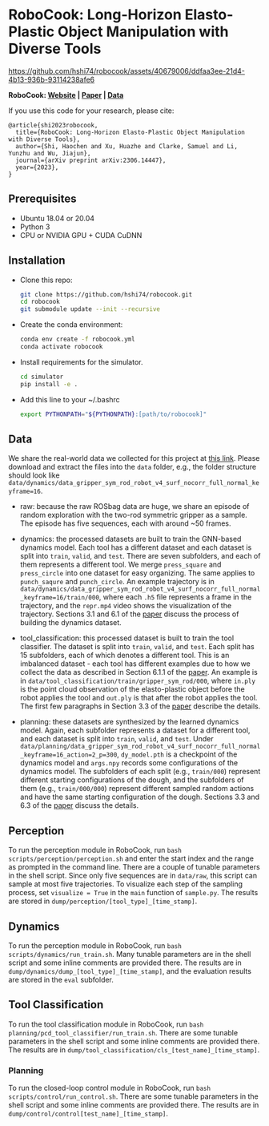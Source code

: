 # RoboCook: Long-Horizon Elasto-Plastic Object Manipulation with Diverse Tools


https://github.com/hshi74/robocook/assets/40679006/ddfaa3ee-21d4-4b13-936b-93114238afe6


**RoboCook: [Website](https://hshi74.github.io/robocook/) |  [Paper](https://arxiv.org/abs/2306.14447) | [Data](https://drive.google.com/drive/folders/1kEw4rnFWnYpkelfucvtJMEYYwA5P_0CK?usp=sharing)**

If you use this code for your research, please cite:

```
@article{shi2023robocook,
  title={RoboCook: Long-Horizon Elasto-Plastic Object Manipulation with Diverse Tools}, 
  author={Shi, Haochen and Xu, Huazhe and Clarke, Samuel and Li, Yunzhu and Wu, Jiajun},
  journal={arXiv preprint arXiv:2306.14447},
  year={2023},
}
```

## Prerequisites

- Ubuntu 18.04 or 20.04
- Python 3
- CPU or NVIDIA GPU + CUDA CuDNN

## Installation

- Clone this repo:
    ```bash
    git clone https://github.com/hshi74/robocook.git
    cd robocook
    git submodule update --init --recursive
    ```

- Create the conda environment:
    ```bash
    conda env create -f robocook.yml
    conda activate robocook
    ```

- Install requirements for the simulator.
    ```bash
    cd simulator
    pip install -e .
    ```

- Add this line to your ~/.bashrc
    ```bash
    export PYTHONPATH="${PYTHONPATH}:[path/to/robocook]"
    ```

## Data

We share the real-world data we collected for this project at [this link](https://drive.google.com/drive/folders/1kEw4rnFWnYpkelfucvtJMEYYwA5P_0CK?usp=sharing). Please download and extract the files into the `data` folder, e.g., 
the folder structure should look like `data/dynamics/data_gripper_sym_rod_robot_v4_surf_nocorr_full_normal_keyframe=16`.

- raw: because the raw ROSbag data are huge, we share an episode of random exploration with the two-rod symmetric gripper as a sample. The episode has five sequences, each with around ~50 frames.

- dynamics: the processed datasets are built to train the GNN-based dynamics model. Each tool has a different dataset and each dataset is split into `train`, `valid`, and `test`. There are seven subfolders, and each of them represents a different tool. We merge `press_square` and `press_circle` into one dataset for easy organizing. The same applies to `punch_saqure` and `punch_circle`. An example trajectory is in `data/dynamics/data_gripper_sym_rod_robot_v4_surf_nocorr_full_normal_keyframe=16/train/000`, where each `.h5` file represents a frame in the trajectory, and the `repr.mp4` video shows the visualization of the trajectory. Sections 3.1 and 6.1 of the [paper](https://arxiv.org/abs/2306.14447) discuss the process of building the dynamics dataset.

- tool_classification: this processed dataset is built to train the tool classifier. The dataset is split into `train`, `valid`, and `test`. Each split has 15 subfolders, each of which denotes a different tool. This is an imbalanced dataset - each tool has different examples due to how we collect the data as described in Section 6.1.1 of the [paper](https://arxiv.org/abs/2306.14447). An example is in `data/tool_classification/train/gripper_sym_rod/000`, where `in.ply` is the point cloud observation of the elasto-plastic object before the robot applies the tool and `out.ply` is that after the robot applies the tool. The first few paragraphs in Section 3.3 of the [paper](https://arxiv.org/abs/2306.14447) describe the details.

- planning: these datasets are synthesized by the learned dynamics model. Again, each subfolder represents a dataset for a different tool, and each dataset is split into `train`, `valid`, and `test`. Under `data/planning/data_gripper_sym_rod_robot_v4_surf_nocorr_full_normal_keyframe=16_action=2_p=300`, `dy_model.pth` is a checkpoint of the dynamics model and `args.npy` records some configurations of the dynamics model. The subfolders of each split (e.g., `train/000`) represent different starting configurations of the dough, and the subfolders of them (e.g., `train/000/000`) represent different sampled random actions and have the same starting configuration of the dough. Sections 3.3 and 6.3 of the [paper](https://arxiv.org/abs/2306.14447) discuss the details.


## Perception
To run the perception module in RoboCook, run `bash scripts/perception/perception.sh` and enter the start index and the range as prompted in the command line. There are a couple of tunable parameters in the shell script. Since only five sequences are in `data/raw`, this script can sample at most five trajectories. To visualize each step of the sampling process, set `visualize = True` in the `main` function of `sample.py`. The results are stored in `dump/perception/[tool_type]_[time_stamp]`.

## Dynamics
To run the perception module in RoboCook, run `bash scripts/dynamics/run_train.sh`. Many tunable parameters are in the shell script and some inline comments are provided there. The results are in `dump/dynamics/dump_[tool_type]_[time_stamp]`, and the evaluation results are stored in the `eval` subfolder.


## Tool Classification
To run the tool classification module in RoboCook, run `bash planning/pcd_tool_classifier/run_train.sh`. There are some tunable parameters in the shell script and some inline comments are provided there. The results are in `dump/tool_classification/cls_[test_name]_[time_stamp]`.

### Planning
To run the closed-loop control module in RoboCook, run `bash scripts/control/run_control.sh`. There are some tunable parameters in the shell script and some inline comments are provided there. The results are in `dump/control/control[test_name]_[time_stamp]`.
